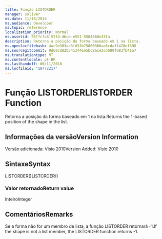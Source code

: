 ```yaml
---
title: Função LISTORDER
manager: soliver
ms.date: 11/16/2014
ms.audience: Developer
ms.topic: reference
localization_priority: Normal
ms.assetid: 55ffcfa8-57fd-dbce-e551-8584660e33fa
description: Retorna a posição da forma baseado em 1 na lista.
ms.openlocfilehash: 4ac9e303ac3fd53b75800366aa6cdaff428ef698
ms.sourcegitcommit: 9d60cd82b5413446e5bc8ace2cd689f683fb41a7
ms.translationtype: MT
ms.contentlocale: pt-BR
ms.lasthandoff: 06/11/2018
ms.locfileid: "19772217"
---
```

# <a name="listorder-function"></a><span data-ttu-id="99f9d-103">Função LISTORDER</span><span class="sxs-lookup"><span data-stu-id="99f9d-103">LISTORDER Function</span></span>

<span data-ttu-id="99f9d-104">Retorna a posição da forma baseado em 1 na lista.</span><span class="sxs-lookup"><span data-stu-id="99f9d-104">Returns the 1-based position of the shape in the list.</span></span>
  
## <a name="version-information"></a><span data-ttu-id="99f9d-105">Informações da versão</span><span class="sxs-lookup"><span data-stu-id="99f9d-105">Version Information</span></span>

<span data-ttu-id="99f9d-106">Versão adicionada: Visio 2010</span><span class="sxs-lookup"><span data-stu-id="99f9d-106">Version Added: Visio 2010</span></span> 
  
## <a name="syntax"></a><span data-ttu-id="99f9d-107">Sintaxe</span><span class="sxs-lookup"><span data-stu-id="99f9d-107">Syntax</span></span>

<span data-ttu-id="99f9d-108">LISTORDER()</span><span class="sxs-lookup"><span data-stu-id="99f9d-108">LISTORDER()</span></span>
  
### <a name="return-value"></a><span data-ttu-id="99f9d-109">Valor retornado</span><span class="sxs-lookup"><span data-stu-id="99f9d-109">Return value</span></span>

<span data-ttu-id="99f9d-110">Inteiro</span><span class="sxs-lookup"><span data-stu-id="99f9d-110">Integer</span></span>
  
## <a name="remarks"></a><span data-ttu-id="99f9d-111">Comentários</span><span class="sxs-lookup"><span data-stu-id="99f9d-111">Remarks</span></span>

<span data-ttu-id="99f9d-112">Se a forma não for um membro de lista, a função LISTORDER retornará -1.</span><span class="sxs-lookup"><span data-stu-id="99f9d-112">If the shape is not a list member, the LISTORDER function returns -1.</span></span>
  

